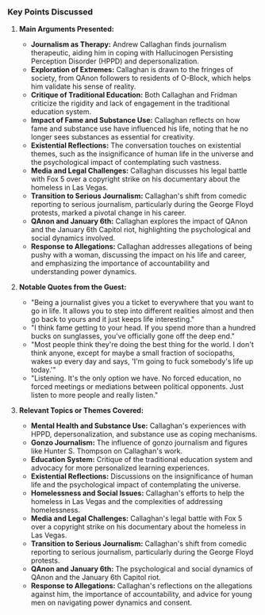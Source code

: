 ### Key Points Discussed

1. **Main Arguments Presented:**
   - **Journalism as Therapy:** Andrew Callaghan finds journalism therapeutic, aiding him in coping with Hallucinogen Persisting Perception Disorder (HPPD) and depersonalization.
   - **Exploration of Extremes:** Callaghan is drawn to the fringes of society, from QAnon followers to residents of O-Block, which helps him validate his sense of reality.
   - **Critique of Traditional Education:** Both Callaghan and Fridman criticize the rigidity and lack of engagement in the traditional education system.
   - **Impact of Fame and Substance Use:** Callaghan reflects on how fame and substance use have influenced his life, noting that he no longer sees substances as essential for creativity.
   - **Existential Reflections:** The conversation touches on existential themes, such as the insignificance of human life in the universe and the psychological impact of contemplating such vastness.
   - **Media and Legal Challenges:** Callaghan discusses his legal battle with Fox 5 over a copyright strike on his documentary about the homeless in Las Vegas.
   - **Transition to Serious Journalism:** Callaghan's shift from comedic reporting to serious journalism, particularly during the George Floyd protests, marked a pivotal change in his career.
   - **QAnon and January 6th:** Callaghan explores the impact of QAnon and the January 6th Capitol riot, highlighting the psychological and social dynamics involved.
   - **Response to Allegations:** Callaghan addresses allegations of being pushy with a woman, discussing the impact on his life and career, and emphasizing the importance of accountability and understanding power dynamics.

2. **Notable Quotes from the Guest:**
   - "Being a journalist gives you a ticket to everywhere that you want to go in life. It allows you to step into different realities almost and then go back to yours and it just keeps life interesting."
   - "I think fame getting to your head. If you spend more than a hundred bucks on sunglasses, you've officially gone off the deep end."
   - "Most people think they're doing the best thing for the world. I don't think anyone, except for maybe a small fraction of sociopaths, wakes up every day and says, 'I'm going to fuck somebody's life up today.'"
   - "Listening. It's the only option we have. No forced education, no forced meetings or mediations between political opponents. Just listen to more people and really listen."

3. **Relevant Topics or Themes Covered:**
   - **Mental Health and Substance Use:** Callaghan's experiences with HPPD, depersonalization, and substance use as coping mechanisms.
   - **Gonzo Journalism:** The influence of gonzo journalism and figures like Hunter S. Thompson on Callaghan's work.
   - **Education System:** Critique of the traditional education system and advocacy for more personalized learning experiences.
   - **Existential Reflections:** Discussions on the insignificance of human life and the psychological impact of contemplating the universe.
   - **Homelessness and Social Issues:** Callaghan's efforts to help the homeless in Las Vegas and the complexities of addressing homelessness.
   - **Media and Legal Challenges:** Callaghan's legal battle with Fox 5 over a copyright strike on his documentary about the homeless in Las Vegas.
   - **Transition to Serious Journalism:** Callaghan's shift from comedic reporting to serious journalism, particularly during the George Floyd protests.
   - **QAnon and January 6th:** The psychological and social dynamics of QAnon and the January 6th Capitol riot.
   - **Response to Allegations:** Callaghan's reflections on the allegations against him, the importance of accountability, and advice for young men on navigating power dynamics and consent.